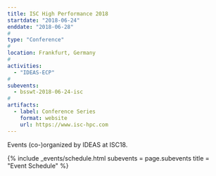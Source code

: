 ```yaml
---
title: ISC High Performance 2018
startdate: "2018-06-24"
enddate: "2018-06-28"
#
type: "Conference" 
#
location: Frankfurt, Germany
#
activities:
  - "IDEAS-ECP"
#
subevents:
  - bsswt-2018-06-24-isc
#
artifacts:
  - label: Conference Series
    format: website
    url: https://www.isc-hpc.com
---
```


Events (co-)organized by IDEAS at ISC18.

{% include _events/schedule.html
   subevents = page.subevents
   title = "Event Schedule"
%}
